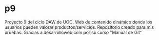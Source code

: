 # p9
Proyecto 9 del ciclo DAW de UOC. Web de contenido dinámico donde los usuarios pueden valorar productos/servicios.
Repositorio creado para mis pruebas.
Gracias a desarrolloweb.com por su curso "Manual de Git"
